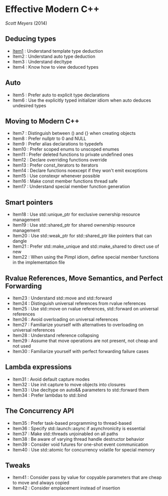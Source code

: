 # Effective Modern C++
*Scott Meyers* (2014)

## Deducing types

+ [Item1](effectivemodern/item1.md) : Understand template type deduction
+ Item2 : Understand auto type deduction
+ Item3 : Understand decltype
+ Item4 : Know how to view deduced types

## Auto

+ Item5 : Prefer auto to explicit type declarations 
+ Item6 : Use the explicitly typed initializer idiom when auto deduces undesired types

## Moving to Modern C++

+ Item7 : Distinguish between () and {} when creating objects
+ Item8 : Prefer nullptr to 0 and NULL
+ Item9 : Prefer alias declarations to typedefs
+ Item10 : Prefer scoped enums to unscoped enumes
+ Item11 : Prefer deleted functions to private undefined ones
+ Item12 : Declare overriding functions override
+ Item13 : Prefer const_iterators to iterators
+ Item14 : Declare functions noexcept if they won't emit exceptions
+ Item15 : Use constexpr whenever possible
+ Item16 : Make const member functions thread safe
+ Item17 : Understand special member function generation

## Smart pointers

+ Item18 : Use std::unique_ptr for exclusive ownership resource management
+ Item19 : Use std::shared_ptr for shared ownership resource management
+ Item20 : Use std::weak_ptr for std::shared_ptr like pointers that can dangle
+ Item21 : Prefer std::make_unique and std::make_shared to direct use of new
+ Item22 : When using the Pimpl idiom, define special member functions in the implementation file

## Rvalue References, Move Semantics, and Perfect Forwarding

+ Item23 : Understand std::move and std::forward 
+ Item24 : Distinguish universal references from rvalue references
+ Item25 : Use std::move on rvalue references, std::forward on universal references
+ Item26 : Avoid overloading on universal references
+ Item27 : Familiarize yourself with alternatives to overloading on universal references
+ Item28 : Understand reference collapsing
+ Item29 : Assume that move operations are not present, not cheap and not used
+ Item30 : Familiarize yourself with perfect forwarding failure cases

## Lambda expressions

+ Item31 : Avoid default capture modes
+ Item32 : Use init capture to move objects into closures
+ Item33 : Use decltype on auto&& parameters to std::forward them
+ Item34 : Prefer lambdas to std::bind

## The Concurrency API

+ Item35 : Prefer task-based programming to thread-based
+ Item36 : Specify std::launch::async if asynchronicity is essential
+ Item37 : Make std::threads unjoinabled on all paths
+ Item38 : Be aware of varying thread handle destructor behavior
+ Item39 : Consider void futures for one-shot event communication
+ Item40 : Use std::atomic for concurrency volatile for special memory

## Tweaks 

+ Item41 : Consider pass by value for copyable parameters that are cheap to move and always copied
+ Item42 : Consider emplacement instead of insertion
